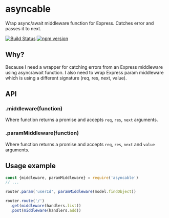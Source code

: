 # asyncable
Wrap async/await middleware function for Express. Catches error and passes it to next.

[![Build Status](https://travis-ci.org/laudeon/asyncable.svg?branch=master)](https://travis-ci.org/laudeon/asyncable)
[![npm version](https://badge.fury.io/js/express-asyncable.svg)](https://badge.fury.io/js/express-asyncable)

## Why?
Because I need a wrapper for catching errors from an Express middleware using async/await function. I also need to wrap Express param middleware which is using a different signature (req, res, next, value).

## API

### .middleware(function)

Where function returns a promise and accepts `req`, `res`, `next` arguments.

### .paramMiddleware(function)

Where function returns a promise and accepts `req`, `res`, `next` and `value` arguments.

## Usage example

```js
const {middleware, paramMiddleware} = require('asyncable')
// ...

router.param('userId', paramMiddleware(model.findObject))

router.route('/')
  .get(middleware(handlers.list))
  .post(middleware(handlers.add))
```
